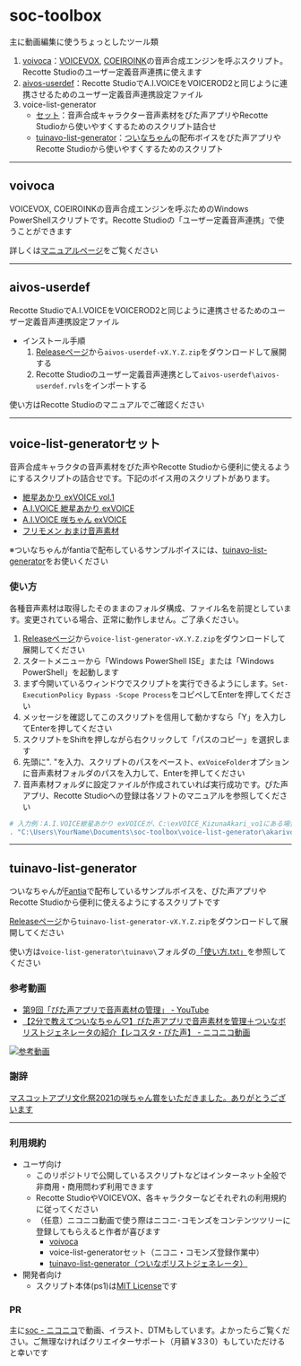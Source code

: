 # soc-toolbox

主に動画編集に使うちょっとしたツール類

1. [voivoca](#voivoca)：[VOICEVOX](https://voicevox.hiroshiba.jp/), [COEIROINK](https://coeiroink.com/)の音声合成エンジンを呼ぶスクリプト。Recotte Studioのユーザー定義音声連携に使えます
1. [aivos-userdef](#aivos-userdef)：Recotte StudioでA.I.VOICEをVOICEROD2と同じように連携させるためのユーザー定義音声連携設定ファイル
1. voice-list-generator
   * [セット](#voice-list-generatorセット)：音声合成キャラクター音声素材をぴた声アプリやRecotte Studioから使いやすくするためのスクリプト詰合せ
   * [tuinavo-list-generator](#tuinavo-list-generator)：[ついなちゃん](https://ついなちゃん.com)の配布ボイスをぴた声アプリやRecotte Studioから使いやすくするためのスクリプト

----

## voivoca

VOICEVOX, COEIROINKの音声合成エンジンを呼ぶためのWindows PowerShellスクリプトです。Recotte Studioの「ユーザー定義音声連携」で使うことができます

詳しくは[マニュアルページ](https://so-c.github.io/toolbox/voicevox-caller.html)をご覧ください

----

## aivos-userdef

Recotte StudioでA.I.VOICEをVOICEROD2と同じように連携させるためのユーザー定義音声連携設定ファイル

* インストール手順
  1. [Releaseページ](https://github.com/so-c/soc-toolbox/releases)から`aivos-userdef-vX.Y.Z.zip`をダウンロードして展開する
  1. Recotte Studioのユーザー定義音声連携として`aivos-userdef\aivos-userdef.rvls`をインポートする

使い方はRecotte Studioのマニュアルでご確認ください

----

## voice-list-generatorセット

音声合成キャラクタの音声素材をぴた声やRecotte Studioから便利に使えるようにするスクリプトの詰合せです。下記のボイス用のスクリプトがあります。

* [紲星あかり exVOICE vol.1](https://www.ah-soft.com/exvoice/)
* [A.I.VOICE 紲星あかり exVOICE](https://aivoice.jp/news/1637/)
* [A.I.VOICE 咲ちゃん exVOICE](https://aivoice.jp/product/sakichan/)
* [フリモメン おまけ音声素材](https://www.ah-soft.com/frimomen/)

※ついなちゃんがfantiaで配布しているサンプルボイスには、[tuinavo-list-generator](#tuinavo-list-generator)をお使いください

### 使い方

各種音声素材は取得したそのままのフォルダ構成、ファイル名を前提としています。変更されている場合、正常に動作しません。ご了承ください。

1. [Releaseページ](https://github.com/so-c/soc-toolbox/releases)から`voice-list-generator-vX.Y.Z.zip`をダウンロードして展開してください
2. スタートメニューから「Windows PowerShell ISE」または「Windows PowerShell」を起動します
3. まず今開いているウィンドウでスクリプトを実行できるようにします。`Set-ExecutionPolicy Bypass -Scope Process`をコピペしてEnterを押してください
4. メッセージを確認してこのスクリプトを信用して動かすなら「Y」を入力してEnterを押してください
5. スクリプトをShiftを押しながら右クリックして「パスのコピー」を選択します
6. 先頭に". "を入力、スクリプトのパスをペースト、`exVoiceFolder`オプションに音声素材フォルダのパスを入力して、Enterを押してください
7. 音声素材フォルダに設定ファイルが作成されていれば実行成功です。ぴた声アプリ、Recotte Studioへの登録は各ソフトのマニュアルを参照してください

```PowerShell
# 入力例：A.I.VOICE紲星あかり exVOICEが、C:\exVOICE_KizunaAkari_vo1にある場合
. "C:\Users\YourName\Documents\soc-toolbox\voice-list-generator\akarivo\akarivo-aivos-list-generator.ps1" -exVoiceFolder "C:\exVOICE_KizunaAkari_vo1"
```

----

## tuinavo-list-generator

ついなちゃんが[Fantia](https://fantia.jp/fanclubs/326)で配布しているサンプルボイスを、ぴた声アプリやRecotte Studioから便利に使えるようにするスクリプトです

[Releaseページ](https://github.com/so-c/soc-toolbox/releases)から`tuinavo-list-generator-vX.Y.Z.zip`をダウンロードして展開してください

使い方は`voice-list-generator\tuinavo\`フォルダの[「使い方.txt」](https://github.com/so-c/soc-toolbox/blob/main/voice-list-generator/tuinavo/%E4%BD%BF%E3%81%84%E6%96%B9.txt)を参照してください

### 参考動画

* [第9回「ぴた声アプリで音声素材の管理」 \- YouTube](https://www.youtube.com/watch?v=KfCVTM4OaZA)
* [【2分で教えてついなちゃん♡】ぴた声アプリで音声素材を管理＋ついなボリストジェネレータの紹介【レコスタ・ぴた声】 - ニコニコ動画](https://www.nicovideo.jp/watch/sm39480301)

[![参考動画](https://img.youtube.com/vi/KfCVTM4OaZA/0.jpg)](https://www.youtube.com/watch?v=KfCVTM4OaZA)

### 謝辞

[マスコットアプリ文化祭2021の咲ちゃん賞をいただきました。ありがとうございます](https://fantia.jp/posts/1150646)

----

### 利用規約

* ユーザ向け
  * このリポジトリで公開しているスクリプトなどはインターネット全般で非商用・商用問わず利用できます
  * Recotte StudioやVOICEVOX、各キャラクターなどそれぞれの利用規約に従ってください
  * （任意）ニコニコ動画で使う際はニコニ･コモンズをコンテンツツリーに登録してもらえると作者が喜びます
    * [voivoca](https://commons.nicovideo.jp/material/nc252957)
    * voice-list-generatorセット（ニコニ・コモンズ登録作業中）
    * [tuinavo\-list\-generator（ついなボリストジェネレータ）](https://commons.nicovideo.jp/material/nc254607)
* 開発者向け
  * スクリプト本体(ps1)は[MIT License](https://github.com/so-c/soc-toolbox/blob/main/LICENSE)です

### PR

主に[soc - ニコニコ](https://www.nicovideo.jp/user/13145014)で動画、イラスト、DTMもしています。よかったらご覧ください。ご無理なければクリエイターサポート（月額￥3３0）もしていただけると幸いです
